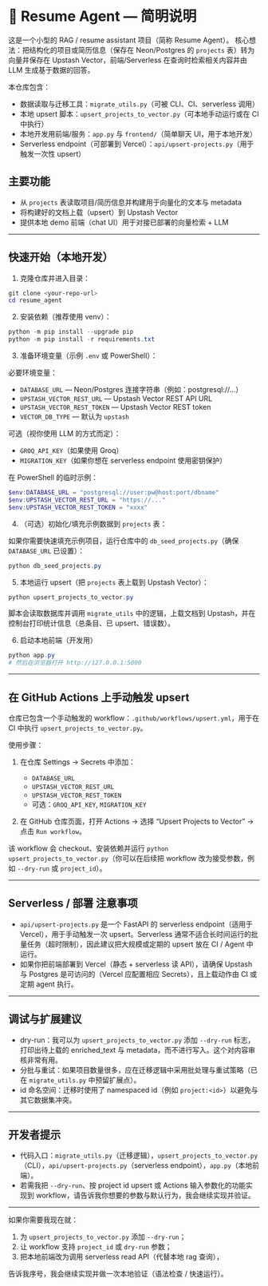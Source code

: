 # 🧾 Resume Agent — 简明说明

这是一个小型的 RAG / resume assistant 项目（简称 Resume Agent）。
核心想法：把结构化的项目或简历信息（保存在 Neon/Postgres 的 `projects` 表）转为向量并保存在 Upstash Vector，前端/Serverless 在查询时检索相关内容并由 LLM 生成基于数据的回答。

本仓库包含：
- 数据读取与迁移工具：`migrate_utils.py`（可被 CLI、CI、serverless 调用）
- 本地 upsert 脚本：`upsert_projects_to_vector.py`（可本地手动运行或在 CI 中执行）
- 本地开发用前端/服务：`app.py` 与 `frontend/`（简单聊天 UI，用于本地开发）
- Serverless endpoint（可部署到 Vercel）：`api/upsert-projects.py`（用于触发一次性 upsert）

## 主要功能

- 从 `projects` 表读取项目/简历信息并构建用于向量化的文本与 metadata
- 将构建好的文档上载（upsert）到 Upstash Vector
- 提供本地 demo 前端（chat UI）用于对接已部署的向量检索 + LLM

---

## 快速开始（本地开发）

1. 克隆仓库并进入目录：

```powershell
git clone <your-repo-url>
cd resume_agent
```

2. 安装依赖（推荐使用 venv）：

```powershell
python -m pip install --upgrade pip
python -m pip install -r requirements.txt
```

3. 准备环境变量（示例 `.env` 或 PowerShell）：

必要环境变量：

- `DATABASE_URL` — Neon/Postgres 连接字符串（例如：postgresql://...）
- `UPSTASH_VECTOR_REST_URL` — Upstash Vector REST API URL
- `UPSTASH_VECTOR_REST_TOKEN` — Upstash Vector REST token
- `VECTOR_DB_TYPE` — 默认为 `upstash`

可选（视你使用 LLM 的方式而定）：

- `GROQ_API_KEY`（如果使用 Groq）
- `MIGRATION_KEY`（如果你想在 serverless endpoint 使用密钥保护）

在 PowerShell 的临时示例：

```powershell
$env:DATABASE_URL = "postgresql://user:pw@host:port/dbname"
$env:UPSTASH_VECTOR_REST_URL = "https://..."
$env:UPSTASH_VECTOR_REST_TOKEN = "xxxx"
```

4. （可选）初始化/填充示例数据到 `projects` 表：

如果你需要快速填充示例项目，运行仓库中的 `db_seed_projects.py`（确保 `DATABASE_URL` 已设置）：

```powershell
python db_seed_projects.py
```

5. 本地运行 upsert（把 `projects` 表上载到 Upstash Vector）：

```powershell
python upsert_projects_to_vector.py
```

脚本会读取数据库并调用 `migrate_utils` 中的逻辑，上载文档到 Upstash，并在控制台打印统计信息（总条目、已 upsert、错误数）。

6. 启动本地前端（开发用）

```powershell
python app.py
# 然后在浏览器打开 http://127.0.0.1:5000
```

---

## 在 GitHub Actions 上手动触发 upsert

仓库已包含一个手动触发的 workflow：`.github/workflows/upsert.yml`，用于在 CI 中执行 `upsert_projects_to_vector.py`。

使用步骤：

1. 在仓库 Settings → Secrets 中添加：
   - `DATABASE_URL`
   - `UPSTASH_VECTOR_REST_URL`
   - `UPSTASH_VECTOR_REST_TOKEN`
   - 可选：`GROQ_API_KEY`, `MIGRATION_KEY`

2. 在 GitHub 仓库页面，打开 Actions → 选择 “Upsert Projects to Vector” → 点击 `Run workflow`。

该 workflow 会 checkout、安装依赖并运行 `python upsert_projects_to_vector.py`（你可以在后续把 workflow 改为接受参数，例如 `--dry-run` 或 `project_id`）。

---

## Serverless / 部署 注意事项

- `api/upsert-projects.py` 是一个 FastAPI 的 serverless endpoint（适用于 Vercel），用于手动触发一次 upsert。Serverless 通常不适合长时间运行的批量任务（超时限制），因此建议把大规模或定期的 upsert 放在 CI / Agent 中运行。
- 如果你把前端部署到 Vercel（静态 + serverless 读 API），请确保 Upstash 与 Postgres 是可访问的（Vercel 应配置相应 Secrets），且上载动作由 CI 或定期 agent 执行。

---

## 调试与扩展建议

- dry-run：我可以为 `upsert_projects_to_vector.py` 添加 `--dry-run` 标志，打印出待上载的 enriched_text 与 metadata，而不进行写入。这个对内容审核非常有用。
- 分批与重试：如果项目数量很多，应在迁移逻辑中采用批处理与重试策略（已在 `migrate_utils.py` 中预留扩展点）。
- id 命名空间：迁移时使用了 namespaced id（例如 `project:<id>`）以避免与其它数据集冲突。

---

## 开发者提示

- 代码入口：`migrate_utils.py`（迁移逻辑），`upsert_projects_to_vector.py`（CLI），`api/upsert-projects.py`（serverless endpoint），`app.py`（本地前端）。
- 若需我把 `--dry-run`、按 project id upsert 或 Actions 输入参数化的功能实现到 workflow，请告诉我你想要的参数与默认行为，我会继续实现并验证。

---

如果你需要我现在就：

1) 为 `upsert_projects_to_vector.py` 添加 `--dry-run`；
2) 让 workflow 支持 `project_id` 或 `dry-run` 参数；
3) 把本地前端改为调用 serverless read API（代替本地 rag 查询），

告诉我序号，我会继续实现并做一次本地验证（语法检查 / 快速运行）。
````

